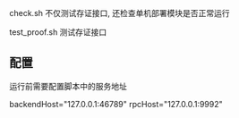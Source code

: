 
check.sh 不仅测试存证接口, 还检查单机部署模块是否正常运行

test_proof.sh 测试存证接口

## 配置
运行前需要配置脚本中的服务地址

backendHost="127.0.0.1:46789"
rpcHost="127.0.0.1:9992"
